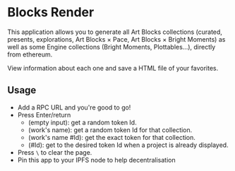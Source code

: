 # Blocks Render

This application allows you to generate all Art Blocks collections (curated, presents, explorations, Art Blocks × Pace, Art Blocks × Bright Moments) as well as some Engine collections (Bright Moments, Plottables...), directly from ethereum.

View information about each one and save a HTML file of your favorites.

## Usage

- Add a RPC URL and you're good to go!
- Press Enter/return
  - (empty input): get a random token Id.
  - (work's name): get a random token Id for that collection.
  - (work's name #Id): get the exact token for that collection.
  - (#Id): get to the desired token Id when a project is already displayed.
- Press `\` to clear the page.
- Pin this app to your IPFS node to help decentralisation
